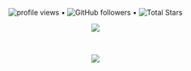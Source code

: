 <p align="center">
   <img src="https://gpvc.arturio.dev/Mrdecent08" alt="profile views"> •  
  <img alt="GitHub followers" src="https://img.shields.io/github/followers/Mrdecent08?label=Followers&style=social"> •   
  <img src="https://img.shields.io/github/stars/Mrdecent08?label=Stars" alt="Total Stars">
</p>
<p align="center">
  <a>
    <img align="center" src="https://github-readme-streak-stats.herokuapp.com/?user=Mrdecent08&theme=dark&hide_border=true"/>
  </a>
</p>
<br>
<p align="center">
<a href="https://github.com/Mrdecent08">
  <img align="center" src="https://github-readme-stats.vercel.app/api?username=Mrdecent08&show_icons=true&hide_border=true&title_color=94b4a4&amp&icon_color=FFFFFF&amp&text_color=FFFFFF&amp&bg_color=000000&count_private=true&include_all_commits=true"/>

<!--ref="https://github.com/Mrdecent08">
  <img align="center" height="195px" src="https://github-readme-stats.vercel.app/api/top-langs/?username=Mrdecent08&text_color=FFFFFF&bg_color=000000&title_color=94b4a4&langs_count=15&layout=compact&hide_border=true" />-->
</a>
</p>
